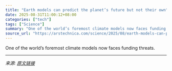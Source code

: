 ```yaml
---
title: "Earth models can predict the planet’s future but not their own"
date: 2025-08-31T11:00:12+08:00
categories: ["tech"]
tags: ["Science"]
summary: "One of the world’s foremost climate models now faces funding threats."
source_url: "https://arstechnica.com/science/2025/08/earth-models-can-predict-the-planets-future-but-not-their-own/"
---
```


One of the world’s foremost climate models now faces funding threats.

---

*来源: [原文链接](https://arstechnica.com/science/2025/08/earth-models-can-predict-the-planets-future-but-not-their-own/)*
